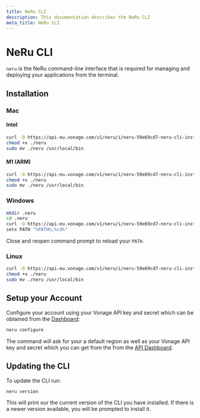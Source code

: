 ```yaml
---
title: NeRu CLI
description: This documentation describes the NeRu CLI
meta_title: NeRu CLI
---
```


# NeRu CLI

`neru` is the NeRu command-line interface that is required for managing and deploying your applications from the terminal.

## Installation

### Mac

#### Intel

```sh
curl -O https://api-eu.vonage.com/v1/neru/i/neru-59e69cd7-neru-cli-install-dist/neru-cli_darwin_amd64/neru
chmod +x ./neru 
sudo mv ./neru /usr/local/bin
```

#### M1 (ARM)

```sh
curl -O https://api-eu.vonage.com/v1/neru/i/neru-59e69cd7-neru-cli-install-dist/neru-cli_darwin_arm64/neru
chmod +x ./neru 
sudo mv ./neru /usr/local/bin
```

### Windows

```sh
mkdir .neru
cd .neru
curl -O https://api-eu.vonage.com/v1/neru/i/neru-59e69cd7-neru-cli-install-dist/neru-cli_windows_amd64/neru.exe
setx PATH "%PATH%;%cd%"
```
Close and reopen command prompt to reload your `PATH`.

### Linux

```sh
curl -O https://api-eu.vonage.com/v1/neru/i/neru-59e69cd7-neru-cli-install-dist/neru-cli_linux_amd64/neru
chmod +x ./neru 
sudo mv ./neru /usr/local/bin
```

## Setup your Account 

Configure your account using your Vonage API key and secret which can be obtained from the [Dashboard](https://dashboard.nexmo.com):

```sh
neru configure 
```

The command will ask for your a default region as well as your Vonage API key and secret which you can get from the from the [API Dashboard](https://dashboard.nexmo.com/).

## Updating the CLI

To update the CLI run: 

```sh
neru version
```

This will print our the current version of the CLI you have installed. If there is a newer version available, you will be prompted to install it.



